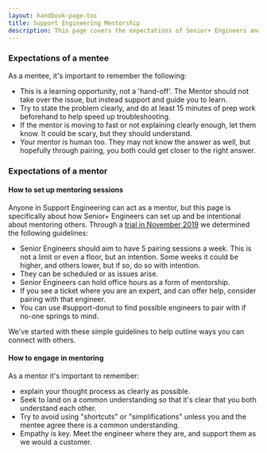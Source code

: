 ```yaml
---
layout: handbook-page-toc
title: Support Engineering Mentorship
description: This page covers the expectations of Senior+ Engineers and how they can engage in mentorship at GitLab
---
```


### Expectations of a mentee

As a mentee, it's important to remember the following:
- This is a learning opportunity, not a 'hand-off'. The Mentor should not take over the issue, but instead support and guide you to learn. 
- Try to state the problem clearly, and do at least 15 minutes of prep work beforehand to help speed up troubleshooting.
- If the mentor is moving to fast or not explaining clearly enough, let them know. It could be scary, but they should understand.
- Your mentor is human too. They may not know the answer as well, but hopefully through pairing, you both could get closer to the right answer.


### Expectations of a mentor

#### How to set up mentoring sessions
Anyone in Support Engineering can act as a mentor, but this page is specifically about how Senior+ Engineers can set up and be intentional about mentoring others. Through a [trial in November 2019](https://gitlab.com/gitlab-com/support/support-team-meta/-/issues/2704) we determined the following guidelines:

- Senior Engineers should aim to have 5 pairing sessions a week. This is not a limit or even a floor, but an intention. Some weeks it could be higher, and others lower, but if so, do so with intention.
- They can be scheduled or as issues arise.
- Senior Engineers can hold office hours as a form of mentorship.
- If you see a ticket where you are an expert, and can offer help, consider pairing with that engineer.
- You can use #support-donut to find possible engineers to pair with if no-one springs to mind.

We've started with these simple guidelines to help outline ways you can connect with others.

#### How to engage in mentoring

As a mentor it's important to remember:
- explain your thought process as clearly as possible. 
- Seek to land on a common understanding so that it's clear that you both understand each other.
- Try to avoid using "shortcuts" or "simplifications" unless you and the mentee agree there is a common understanding.
- Empathy is key. Meet the engineer where they are, and support them as we would a customer.

